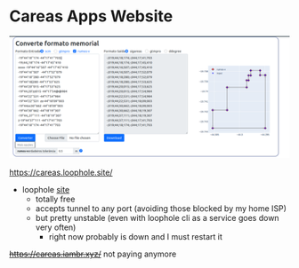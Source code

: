 # Careas Apps Website 

![alt text](https://github.com/eusoubrasileiro/careas_apps/blob/react/site.png)


https://careas.loophole.site/ 

- loophole [site](https://loophole.cloud/)
  - totally free
  - accepts tunnel to any port (avoiding those blocked by my home ISP)
  - but pretty unstable (even with loophole cli as a service goes down very often)
    - right now probably is down and I must restart it
  
~~https://careas.iambr.xyz/~~ not paying anymore
